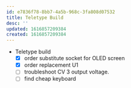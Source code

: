 ```yaml
---
id: e7836f78-8bb7-4a5b-968c-3fa808d07532
title: Teletype Build
desc: ''
updated: 1616857209384
created: 1616857209384
---
```


- Teletype build
    - [x] order substitute socket for OLED screen
    - [x] order replacement U1
    - [ ] troubleshoot CV 3 output voltage.
    - [ ] find cheap keyboard
